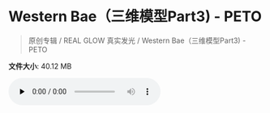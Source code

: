 # Western Bae（三维模型Part3) - PETO

> 原创专辑 / REAL GLOW 真实发光 / Western Bae（三维模型Part3) - PETO

**文件大小**: 40.12 MB

<audio preload="none" controls><source src="https://file.hsyhx.top/video/原创专辑/REAL GLOW 真实发光/Western Bae（三维模型Part3) - PETO.flac" type="audio/mpeg">🤔 您的浏览器不支持此音频格式</audio>